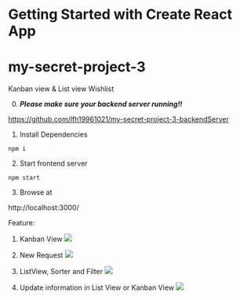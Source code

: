 # Getting Started with Create React App

# my-secret-project-3
Kanban view & List view Wishlist


0. *****Please make sure your backend server running!!*****

https://github.com/lfh19961021/my-secret-project-3-backendServer

1. Install Dependencies

```npm i```

2. Start frontend server

```npm start```

3. Browse at

http://localhost:3000/


Feature:
1. Kanban View
![](KanbanView.gif)

2. New Request
![](NewRequest.gif)

3. ListView, Sorter and Filter
![](ListViewSorterFilter.gif)

4. Update information in List View or Kanban View
![](ListViewUpdate2.gif)
